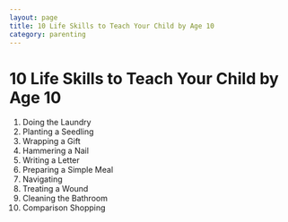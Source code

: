 ```yaml
---
layout: page
title: 10 Life Skills to Teach Your Child by Age 10
category: parenting
---
```


# 10 Life Skills to Teach Your Child by Age 10

1. Doing the Laundry
2. Planting a Seedling
3. Wrapping a Gift
4. Hammering a Nail
5. Writing a Letter
6. Preparing a Simple Meal
7. Navigating
8. Treating a Wound
9. Cleaning the Bathroom
10. Comparison Shopping
